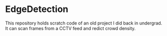# EdgeDetection
This repository holds scratch code of an old project I did back in undergrad. It can scan frames from a CCTV feed and redict crowd density.
